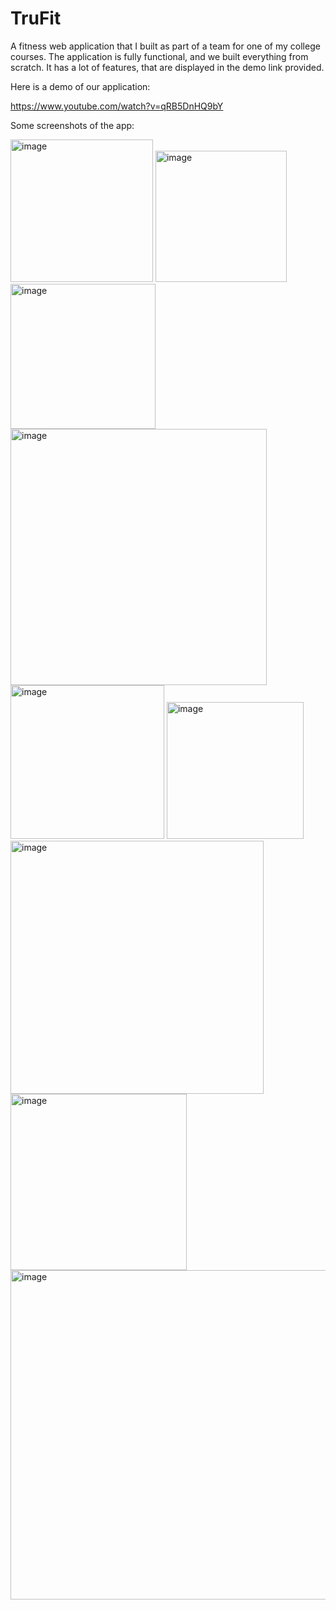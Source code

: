 # TruFit

A fitness web application that I built as part of a team for one of my college courses. The application is fully functional, and we built everything from scratch. It has a lot of features, that are displayed in the demo link provided.

Here is a demo of our application:

https://www.youtube.com/watch?v=qRB5DnHQ9bY

Some screenshots of the app:

<img width="228" alt="image" src="https://github.com/gleni1/Fitness-Application/assets/78774329/db24c4f0-0fe5-4a17-80b4-974d6d6209c6">

<img width="210" alt="image" src="https://github.com/gleni1/Fitness-Application/assets/78774329/1d15549d-165c-4c34-9aaf-13b52ae45c00">

<img width="232" alt="image" src="https://github.com/gleni1/Fitness-Application/assets/78774329/f77f1adb-5fab-42e9-9fff-f338ea81834b">

<img width="410" alt="image" src="https://github.com/gleni1/Fitness-Application/assets/78774329/52773486-c5fb-4d28-9667-00fd8416b218">

<img width="246" alt="image" src="https://github.com/gleni1/Fitness-Application/assets/78774329/65ba55dc-ca37-426c-a85c-97475c0e4230">

<img width="219" alt="image" src="https://github.com/gleni1/Fitness-Application/assets/78774329/7a1a9023-4dcf-401d-9041-7a9fda411308">

<img width="405" alt="image" src="https://github.com/gleni1/Fitness-Application/assets/78774329/af25b00f-855e-4f8d-9197-595701827a32">

<img width="282" alt="image" src="https://github.com/gleni1/Fitness-Application/assets/78774329/c19ca25d-2abf-40d6-97d3-9cbdd6b5ff38">

<img width="527" alt="image" src="https://github.com/gleni1/Fitness-Application/assets/78774329/c01969bb-c67e-45a1-9217-406f3f65ff8c">












